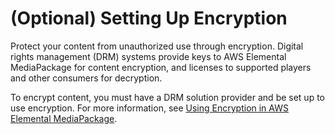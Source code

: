 # \(Optional\) Setting Up Encryption<a name="set-up-encryption"></a>

Protect your content from unauthorized use through encryption\. Digital rights management \(DRM\) systems provide keys to AWS Elemental MediaPackage for content encryption, and licenses to supported players and other consumers for decryption\.

To encrypt content, you must have a DRM solution provider and be set up to use encryption\. For more information, see [Using Encryption in AWS Elemental MediaPackage](using-encryption.md)\.
